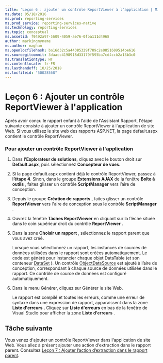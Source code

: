 ```yaml
---
title: 'Leçon 6 : ajouter un contrôle ReportViewer à l’application | Microsoft Docs'
ms.date: 05/18/2016
ms.prod: reporting-services
ms.prod_service: reporting-services-native
ms.technology: reporting-services
ms.topic: conceptual
ms.assetid: f9492a97-5609-4059-ae76-0fba111d4968
author: markingmyname
ms.author: maghan
ms.openlocfilehash: ba16d32c5a44385329f789c2e0851609514be616
ms.sourcegitcommit: 3daacc4198918d33179f595ba7cd4ccb2a13b3c0
ms.translationtype: HT
ms.contentlocale: fr-FR
ms.lasthandoff: 10/25/2018
ms.locfileid: "50028568"
---
```

# <a name="lesson-6-add-a-reportviewer-control-to-the-application"></a>Leçon 6 : Ajouter un contrôle ReportViewer à l'application
Après avoir conçu le rapport enfant à l'aide de l'Assistant Rapport, l'étape suivante consiste à ajouter un contrôle ReportViewer à l'application de site Web. Si vous utilisez le site web des rapports ASP.NET, la page default.aspx contient le contrôle ReportViewer.   
  
### <a name="to-add-a-reportviewer-control-to-the-application"></a>Pour ajouter un contrôle ReportViewer à l'application  
  
1.  Dans **l’Explorateur de solutions**, cliquez avec le bouton droit sur **Default.aspx**, puis sélectionnez **Concepteur de vues**.  
  
2.  Si la page default.aspx contient déjà le contrôle ReportViewer, passez à **l’étape 4**. Sinon, dans le groupe **Extensions AJAX** de la fenêtre **Boîte à outils** , faites glisser un contrôle **ScriptManager** vers l’aire de conception.  
  
3.  Depuis le groupe **Création de rapports** , faites glisser un contrôle **ReportViewer** vers l'aire de conception sous le contrôle **ScriptManager** .  
  
4.  Ouvrez la fenêtre **Tâches ReportViewer** en cliquant sur la flèche située dans le coin supérieur droit du contrôle **ReportViewer** .  
  
5.  Dans la zone **Choisir un rapport** , sélectionnez le rapport parent que vous avez créé.  
  
    Lorsque vous sélectionnez un rapport, les instances de sources de données utilisées dans le rapport sont créées automatiquement. Le code est généré pour instancier chaque objet DataTable (et son conteneur [DataSet](https://msdn.microsoft.com/library/system.data.dataset.aspx) ). Un contrôle [ObjectDataSource](https://msdn.microsoft.com/library/system.web.ui.webcontrols.objectdatasource.aspx) est ajouté à l’aire de conception, correspondant à chaque source de données utilisée dans le rapport. Ce contrôle de source de données est configuré automatiquement.  
  
6.  Dans le menu Générer, cliquez sur Générer le site Web.  
  
    Le rapport est compilé et toutes les erreurs, comme une erreur de syntaxe dans une expression de rapport, apparaissent dans la zone **Liste d'erreurs** . Cliquez sur **Liste d'erreurs** en bas de la fenêtre de Visual Studio pour afficher la zone **Liste d'erreurs** .  
  
## <a name="next-task"></a>Tâche suivante  
Vous venez d'ajouter un contrôle ReportViewer dans l'application de site Web. Vous allez à présent ajouter une action d'extraction dans le rapport parent. Consultez [Leçon 7 : Ajouter l’action d’extraction dans le rapport parent](../reporting-services/lesson-7-add-drillthrough-action-on-parent-report.md).  
  

